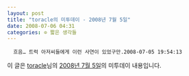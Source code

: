 ```yaml
---
layout: post
title: "toracle의 미투데이 - 2008년 7월 5일"
date: 2008-07-06 04:31
categories: ⊙ 짧은 생각들
---
```



    
      흐음… 트럭 아저씨들에게 이런 사연이 있었구만.2008-07-05 19:54:13

    
    

이 글은 [toracle](http://me2day.net/toracle)님의 [2008년 7월 5일](http://me2day.net/toracle/2008/07/05#10:54:13)의 미투데이 내용입니다.


   
       
